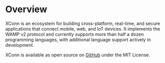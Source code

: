 # Overview
XConn is an ecosystem for building cross-platform, real-time, and secure applications that connect mobile, web, and IoT devices. It implements the WAMP v2 protocol and currently supports more than half a dozen programming languages, with additional language support actively in development.

XConn is available as open source on [GitHub](https://github.com/xconnio) under the MIT License.
